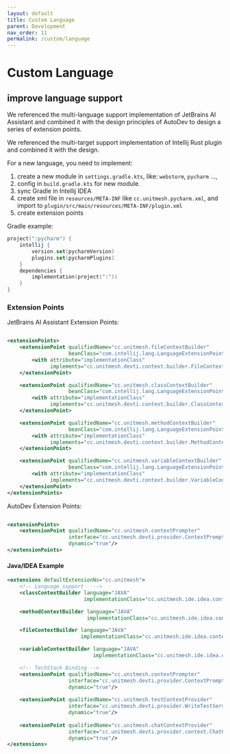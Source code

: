 ```yaml
---
layout: default
title: Custom Language
parent: Development
nav_order: 11
permalink: /custom/language
---
```


# Custom Language

## improve language support

We referenced the multi-language support implementation of JetBrains AI Assistant and combined it with the design
principles of AutoDev to design a series of extension points.

We referenced the multi-target support implementation of Intellij Rust plugin and combined it with the design.

For a new language, you need to implement:

1. create a new module in `settings.gradle.kts`, like: `webstorm`, `pycharm` ...,
2. config in  `build.gradle.kts` for new module.
3. sync Gradle in Intellij IDEA
4. create xml file in `resources/META-INF` like `cc.unitmesh.pycharm.xml`, and import
   to `plugin/src/main/resources/META-INF/plugin.xml`
5. create extension points

Gradle example:

```kotlin
project(":pycharm") {
    intellij {
        version.set(pycharmVersion)
        plugins.set(pycharmPlugins)
    }
    dependencies {
        implementation(project(":"))
    }
}
```

### Extension Points

JetBrains AI Assistant Extension Points:

```xml

<extensionPoints>
    <extensionPoint qualifiedName="cc.unitmesh.fileContextBuilder"
                    beanClass="com.intellij.lang.LanguageExtensionPoint" dynamic="true">
        <with attribute="implementationClass"
              implements="cc.unitmesh.devti.context.builder.FileContextBuilder"/>
    </extensionPoint>

    <extensionPoint qualifiedName="cc.unitmesh.classContextBuilder"
                    beanClass="com.intellij.lang.LanguageExtensionPoint" dynamic="true">
        <with attribute="implementationClass"
              implements="cc.unitmesh.devti.context.builder.ClassContextBuilder"/>
    </extensionPoint>

    <extensionPoint qualifiedName="cc.unitmesh.methodContextBuilder"
                    beanClass="com.intellij.lang.LanguageExtensionPoint" dynamic="true">
        <with attribute="implementationClass"
              implements="cc.unitmesh.devti.context.builder.MethodContextBuilder"/>
    </extensionPoint>

    <extensionPoint qualifiedName="cc.unitmesh.variableContextBuilder"
                    beanClass="com.intellij.lang.LanguageExtensionPoint" dynamic="true">
        <with attribute="implementationClass"
              implements="cc.unitmesh.devti.context.builder.VariableContextBuilder"/>
    </extensionPoint>
</extensionPoints>
```

AutoDev Extension Points:

```xml

<extensionPoints>
    <extensionPoint qualifiedName="cc.unitmesh.contextPrompter"
                    interface="cc.unitmesh.devti.provider.ContextPrompter"
                    dynamic="true"/>
</extensionPoints>
```

#### Java/IDEA Example

```xml
<extensions defaultExtensionNs="cc.unitmesh">
    <!-- Language support   -->
    <classContextBuilder language="JAVA"
                         implementationClass="cc.unitmesh.ide.idea.context.JavaClassContextBuilder"/>

    <methodContextBuilder language="JAVA"
                          implementationClass="cc.unitmesh.ide.idea.context.JavaMethodContextBuilder"/>

    <fileContextBuilder language="JAVA"
                        implementationClass="cc.unitmesh.ide.idea.context.JavaFileContextBuilder"/>

    <variableContextBuilder language="JAVA"
                            implementationClass="cc.unitmesh.ide.idea.context.JavaVariableContextBuilder"/>

    <!-- TechStack Binding -->
    <extensionPoint qualifiedName="cc.unitmesh.contextPrompter"
                    interface="cc.unitmesh.devti.provider.ContextPrompter"
                    dynamic="true"/>
  
    <extensionPoint qualifiedName="cc.unitmesh.testContextProvider"
                    interface="cc.unitmesh.devti.provider.WriteTestService"
                    dynamic="true"/>
  
    <extensionPoint qualifiedName="cc.unitmesh.chatContextProvider"
                    interface="cc.unitmesh.devti.provider.context.ChatContextProvider"
                    dynamic="true"/>
</extensions>
```
